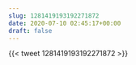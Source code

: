 ```yaml
---
slug: 1281419193192271872
date: 2020-07-10 02:45:17+00:00
draft: false
---
```


{{< tweet 1281419193192271872 >}}
